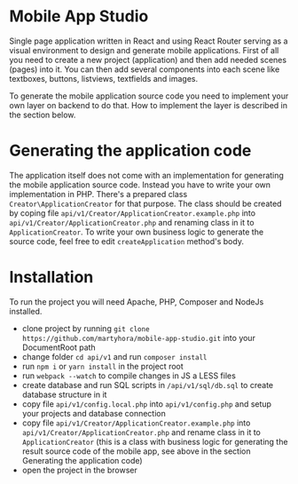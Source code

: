 # Mobile App Studio

Single page application written in React and using React Router serving as a visual environment to design and generate mobile applications. First of all you need to create a new project (application) and then add needed scenes (pages) into it. You can then add several components into each scene like textboxes, buttons, listviews, textfields and images.

To generate the mobile application source code you need to implement your own layer on backend to do that. How to implement the layer is described in the section below.

# Generating the application code

The application itself does not come with an implementation for generating the mobile application source code. Instead you have to write your own implementation in PHP. There's a prepared class ```Creator\ApplicationCreator``` for that purpose. The class should be created by coping file ```api/v1/Creator/ApplicationCreator.example.php``` into ```api/v1/Creator/ApplicationCreator.php``` and renaming class in it to ```ApplicationCreator```. To write your own business logic to generate the source code, feel free to edit ```createApplication``` method's body.

# Installation

To run the project you will need Apache, PHP, Composer and NodeJs installed.

- clone project by running ```git clone https://github.com/martyhora/mobile-app-studio.git``` into your DocumentRoot path
- change folder ```cd api/v1``` and run ```composer install```
- run ```npm i``` or ```yarn install``` in the project root
- run ```webpack --watch``` to compile changes in JS a LESS files
- create database and run SQL scripts in ```/api/v1/sql/db.sql``` to create database structure in it
- copy file ```api/v1/config.local.php``` into ```api/v1/config.php``` and setup your projects and database connection
- copy file ```api/v1/Creator/ApplicationCreator.example.php``` into ```api/v1/Creator/ApplicationCreator.php``` and rename class in it to ```ApplicationCreator``` (this is a class with business logic for generating the result source code of the mobile app, see above in the section Generating the application code)
- open the project in the browser
